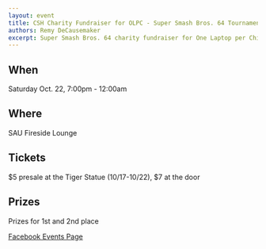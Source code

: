 ```yaml
---
layout: event
title: CSH Charity Fundraiser for OLPC - Super Smash Bros. 64 Tournament
authors: Remy DeCausemaker
excerpt: Super Smash Bros. 64 charity fundraiser for One Laptop per Child Foundation, hosted by Computer Science House and FOSS@RIT
---
```


## When

Saturday Oct. 22, 7:00pm - 12:00am


## Where

SAU Fireside Lounge


## Tickets

$5 presale at the Tiger Statue (10/17-10/22), $7 at the door


## Prizes

Prizes for 1st and 2nd place

[Facebook Events Page](https://www.facebook.com/events/187149931359484/)
